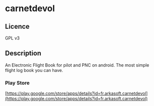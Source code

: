 # carnetdevol

## Licence

GPL v3

## Description

An Electronic Flight Book for pilot and PNC on android.
The most simple flight log book you can have.

### Play Store

[https://play.google.com/store/apps/details?id=fr.arkasoft.carnetdevol](https://play.google.com/store/apps/details?id=fr.arkasoft.carnetdevol)
